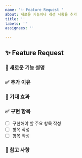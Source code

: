 ```yaml
---
name: "✨ Feature Request "
about: 새로운 기능이나 개선 사항을 추가
title: ''
labels: ''
assignees: ''

---
```


## ✨ Feature Request

### 📌 새로운 기능 설명
<!-- 추가할 기능 구체적 작성 -->

### ✅ 추가 이유
<!-- 왜 이 기능이 필요한지 작성 -->

### 🎯 기대 효과
<!-- 기대하는 결과나 효과를 간략히 설명 -->

### ✅ 구현 항목
- [ ] 구현해야 할 주요 항목 작성
- [ ] 항목 작성
- [ ] 항목 작성

### 📎 참고 사항
<!-- 관련 문서, 레퍼런스 링크 등이 있으면 추가 -->

